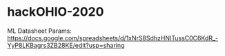 # hackOHIO-2020

ML Datasheet Params: https://docs.google.com/spreadsheets/d/1xNrS8SdhzHNITussC0C6KdR_-YyP8LKBagrs3ZB28KE/edit?usp=sharing